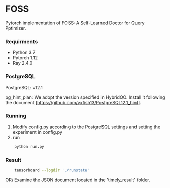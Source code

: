 # FOSS
Pytorch implementation of FOSS: A Self-Learned Doctor for Query Pptimizer.

### Requirments
- Python 3.7 
- Pytorch 1.12
- Ray 2.4.0

### PostgreSQL 

PostgreSQL: v12.1

pg_hint_plan: We adopt the version specified in HybridQO. Install it following the document [https://github.com/yxfish13/PostgreSQL12.1_hint].

### Running
1. Modify config.py according to the PostgreSQL settings and setting the experiment in config.py
2. run
```sh
    python run.py
```
### Result
```sh
    tensorboard --logdir './runstate'
```
OR\\
Examine the JSON document located in the 'timely_result' folder.